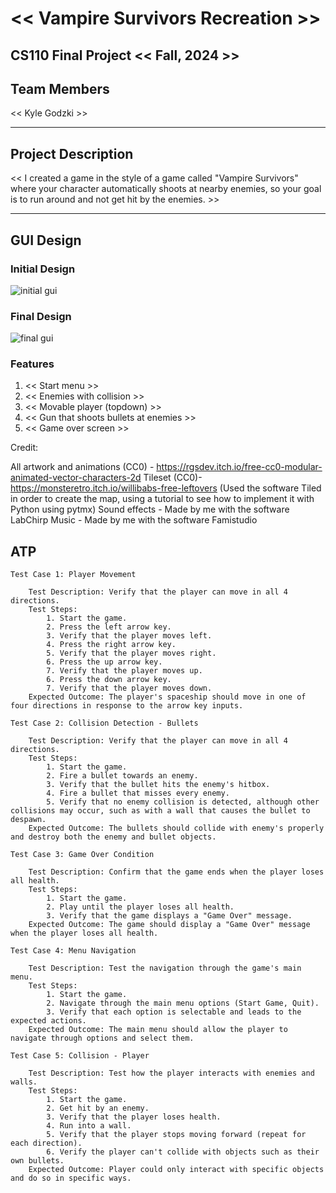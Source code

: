 # << Vampire Survivors Recreation >>
## CS110 Final Project  << Fall, 2024 >>

## Team Members

<< Kyle Godzki >>

***

## Project Description

<< I created a game in the style of a game called "Vampire Survivors" where your character automatically shoots at nearby enemies, so your goal is to run around and not get hit by the enemies. >>

***

## GUI Design

### Initial Design

![initial gui](assets/gui.jpg)

### Final Design

![final gui](assets/finalgui.jpg)

### Features

1. << Start menu >>
2. << Enemies with collision >>
3. << Movable player (topdown) >>
4. << Gun that shoots bullets at enemies >>
5. << Game over screen >>

Credit:

All artwork and animations (CC0) - https://rgsdev.itch.io/free-cc0-modular-animated-vector-characters-2d
Tileset (CC0)- https://monsteretro.itch.io/willibabs-free-leftovers (Used the software Tiled in order to create the map, using a tutorial to see how to implement it with Python using pytmx)
Sound effects - Made by me with the software LabChirp
Music - Made by me with the software Famistudio

## ATP
    Test Case 1: Player Movement
        
        Test Description: Verify that the player can move in all 4 directions.
        Test Steps:
            1. Start the game.
            2. Press the left arrow key.
            3. Verify that the player moves left.
            4. Press the right arrow key.
            5. Verify that the player moves right.
            6. Press the up arrow key.
            7. Verify that the player moves up.
            6. Press the down arrow key.
            7. Verify that the player moves down.
        Expected Outcome: The player's spaceship should move in one of four directions in response to the arrow key inputs.

    Test Case 2: Collision Detection - Bullets

        Test Description: Verify that the player can move in all 4 directions.
        Test Steps:
            1. Start the game.
            2. Fire a bullet towards an enemy.
            3. Verify that the bullet hits the enemy's hitbox.
            4. Fire a bullet that misses every enemy.
            5. Verify that no enemy collision is detected, although other collisions may occur, such as with a wall that causes the bullet to despawn.
        Expected Outcome: The bullets should collide with enemy's properly and destroy both the enemy and bullet objects.

    Test Case 3: Game Over Condition

        Test Description: Confirm that the game ends when the player loses all health.
        Test Steps:
            1. Start the game.
            2. Play until the player loses all health.
            3. Verify that the game displays a "Game Over" message.
        Expected Outcome: The game should display a "Game Over" message when the player loses all health.
    
    Test Case 4: Menu Navigation

        Test Description: Test the navigation through the game's main menu.
        Test Steps:
            1. Start the game.
            2. Navigate through the main menu options (Start Game, Quit).
            3. Verify that each option is selectable and leads to the expected actions.
        Expected Outcome: The main menu should allow the player to navigate through options and select them.

    Test Case 5: Collision - Player

        Test Description: Test how the player interacts with enemies and walls.
        Test Steps:
            1. Start the game.
            2. Get hit by an enemy.
            3. Verify that the player loses health.
            4. Run into a wall.
            5. Verify that the player stops moving forward (repeat for each direction).
            6. Verify the player can't collide with objects such as their own bullets.
        Expected Outcome: Player could only interact with specific objects and do so in specific ways.
